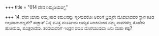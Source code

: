 +++
title = "014 ದೇವ ನಿಮ್ಮಡಿಯಙ್ಘ್ರಿ"

+++
14. ದೇವ ಯಾರು ನಿಮ್ಮ ಪಾದ ಕಮಲವನ್ನು ಸ್ಮರಿಸುವರೋ ಅವರಿಗೆ ಬ್ರಹ್ಮನೇ ಮೊದಲಾದವರ ಸ್ಥಾನ ಕೂಡ ಅಲ್ಪವಾದುದಲ್ಲವೇ? ಸಾಕ್ಷಾತ್ ನಿನ್ನ ಪವಿತ್ರ ಮೂರ್ತಿಯ ಅಮೃತ ಸಿಂಚನದಿಂದ ನಮ್ಮ ಪಾಪಗಳೆಲ್ಲ ತೊಡೆದು ಹೋದುವು, ಪವಿತ್ರರಾದೆವು. ತಂದೆಯವರಿಗೆ ಇಂದ್ರನ ಪದವಿ ದೊರೆಯುವುದು ಏನು ಮಹಾ ಕಷ್ಟ?